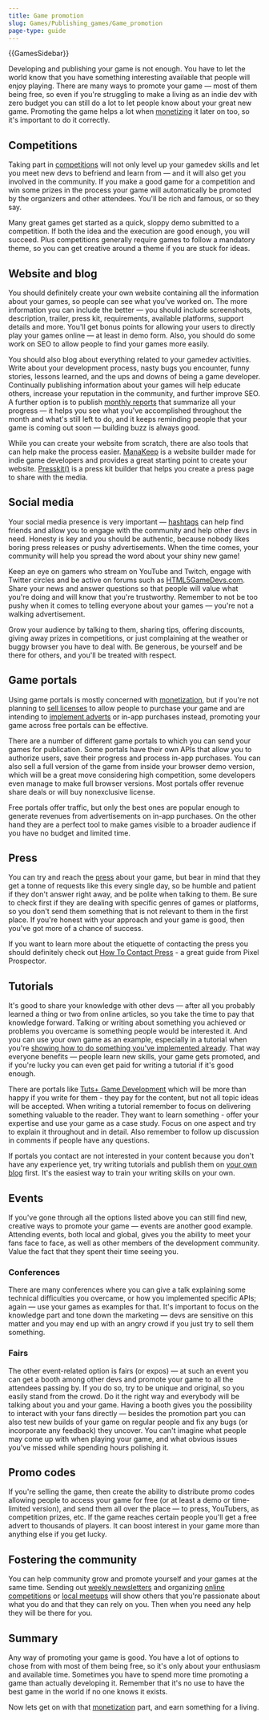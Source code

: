 ```yaml
---
title: Game promotion
slug: Games/Publishing_games/Game_promotion
page-type: guide
---
```


{{GamesSidebar}}

Developing and publishing your game is not enough. You have to let the world know that you have something interesting available that people will enjoy playing. There are many ways to promote your game — most of them being free, so even if you're struggling to make a living as an indie dev with zero budget you can still do a lot to let people know about your great new game. Promoting the game helps a lot when [monetizing](/en-US/docs/Games/Publishing_games/Game_monetization) it later on too, so it's important to do it correctly.

## Competitions

Taking part in [competitions](https://www.bestsevenreviews.com/category/online-games/) will not only level up your gamedev skills and let you meet new devs to befriend and learn from — and it will also get you involved in the community. If you make a good game for a competition and win some prizes in the process your game will automatically be promoted by the organizers and other attendees. You'll be rich and famous, or so they say.

Many great games get started as a quick, sloppy demo submitted to a competition. If both the idea and the execution are good enough, you will succeed. Plus competitions generally require games to follow a mandatory theme, so you can get creative around a theme if you are stuck for ideas.

## Website and blog

You should definitely create your own website containing all the information about your games, so people can see what you've worked on. The more information you can include the better — you should include screenshots, description, trailer, press kit, requirements, available platforms, support details and more. You'll get bonus points for allowing your users to directly play your games online — at least in demo form. Also, you should do some work on SEO to allow people to find your games more easily.

You should also blog about everything related to your gamedev activities. Write about your development process, nasty bugs you encounter, funny stories, lessons learned, and the ups and downs of being a game developer. Continually publishing information about your games will help educate others, increase your reputation in the community, and further improve SEO. A further option is to publish [monthly reports](https://end3r.com/blog/?s=monthly+report) that summarize all your progress — it helps you see what you've accomplished throughout the month and what's still left to do, and it keeps reminding people that your game is coming out soon — building buzz is always good.

While you can create your website from scratch, there are also tools that can help make the process easier. [ManaKeep](https://manakeep.com) is a website builder made for indie game developers and provides a great starting point to create your website. [Presskit()](https://dopresskit.com/) is a press kit builder that helps you create a press page to share with the media.

## Social media

Your social media presence is very important — [hashtags](https://twitter.com/hashtag/gamedev) can help find friends and allow you to engage with the community and help other devs in need. Honesty is key and you should be authentic, because nobody likes boring press releases or pushy advertisements. When the time comes, your community will help you spread the word about your shiny new game!

Keep an eye on gamers who stream on YouTube and Twitch, engage with Twitter circles and be active on forums such as [HTML5GameDevs.com](https://www.html5gamedevs.com/). Share your news and answer questions so that people will value what you're doing and will know that you're trustworthy. Remember to not be too pushy when it comes to telling everyone about your games — you're not a walking advertisement.

Grow your audience by talking to them, sharing tips, offering discounts, giving away prizes in competitions, or just complaining at the weather or buggy browser you have to deal with. Be generous, be yourself and be there for others, and you'll be treated with respect.

## Game portals

Using game portals is mostly concerned with [monetization](/en-US/docs/Games/Publishing_games/Game_monetization), but if you're not planning to [sell licenses](/en-US/docs/Games/Publishing_games/Game_monetization#licensing) to allow people to purchase your game and are intending to [implement adverts](/en-US/docs/Games/Publishing_games/Game_monetization#advertisements) or in-app purchases instead, promoting your game across free portals can be effective.

There are a number of different game portals to which you can send your games for publication. Some portals have their own APIs that allow you to authorize users, save their progress and process in-app purchases. You can also sell a full version of the game from inside your browser demo version, which will be a great move considering high competition, some developers even manage to make full browser versions. Most portals offer revenue share deals or will buy nonexclusive license.

Free portals offer traffic, but only the best ones are popular enough to generate revenues from advertisements on in-app purchases. On the other hand they are a perfect tool to make games visible to a broader audience if you have no budget and limited time.

## Press

You can try and reach the [press](https://indiegamesplus.com/) about your game, but bear in mind that they get a tonne of requests like this every single day, so be humble and patient if they don't answer right away, and be polite when talking to them. Be sure to check first if they are dealing with specific genres of games or platforms, so you don't send them something that is not relevant to them in the first place. If you're honest with your approach and your game is good, then you've got more of a chance of success.

If you want to learn more about the etiquette of contacting the press you should definitely check out [How To Contact Press](https://app.box.com/s/p0ft5zdolpi0ydkrykab) - a great guide from Pixel Prospector.

## Tutorials

It's good to share your knowledge with other devs — after all you probably learned a thing or two from online articles, so you take the time to pay that knowledge forward. Talking or writing about something you achieved or problems you overcame is something people would be interested it. And you can use your own game as an example, especially in a tutorial when you're [showing how to do something you've implemented already](/en-US/docs/Games/Techniques/Controls_Gamepad_API). That way everyone benefits — people learn new skills, your game gets promoted, and if you're lucky you can even get paid for writing a tutorial if it's good enough.

There are portals like [Tuts+ Game Development](https://gamedevelopment.tutsplus.com/) which will be more than happy if you write for them - they pay for the content, but not all topic ideas will be accepted. When writing a tutorial remember to focus on delivering something valuable to the reader. They want to learn something - offer your expertise and use your game as a case study. Focus on one aspect and try to explain it throughout and in detail. Also remember to follow up discussion in comments if people have any questions.

If portals you contact are not interested in your content because you don't have any experience yet, try writing tutorials and publish them on [your own blog](#website_and_blog) first. It's the easiest way to train your writing skills on your own.

## Events

If you've gone through all the options listed above you can still find new, creative ways to promote your game — events are another good example. Attending events, both local and global, gives you the ability to meet your fans face to face, as well as other members of the development community. Value the fact that they spent their time seeing you.

### Conferences

There are many conferences where you can give a talk explaining some technical difficulties you overcame, or how you implemented specific APIs; again — use your games as examples for that. It's important to focus on the knowledge part and tone down the marketing — devs are sensitive on this matter and you may end up with an angry crowd if you just try to sell them something.

### Fairs

The other event-related option is fairs (or expos) — at such an event you can get a booth among other devs and promote your game to all the attendees passing by. If you do so, try to be unique and original, so you easily stand from the crowd. Do it the right way and everybody will be talking about you and your game. Having a booth gives you the possibility to interact with your fans directly — besides the promotion part you can also test new builds of your game on regular people and fix any bugs (or incorporate any feedback) they uncover. You can't imagine what people may come up with when playing your game, and what obvious issues you've missed while spending hours polishing it.

## Promo codes

If you're selling the game, then create the ability to distribute promo codes allowing people to access your game for free (or at least a demo or time-limited version), and send them all over the place — to press, YouTubers, as competition prizes, etc. If the game reaches certain people you'll get a free advert to thousands of players. It can boost interest in your game more than anything else if you get lucky.

## Fostering the community

You can help community grow and promote yourself and your games at the same time. Sending out [weekly newsletters](https://gamedevjsweekly.com/) and organizing [online competitions](https://js13kgames.com/) or [local meetups](https://gamedevjs.com/) will show others that you're passionate about what you do and that they can rely on you. Then when you need any help they will be there for you.

## Summary

Any way of promoting your game is good. You have a lot of options to chose from with most of them being free, so it's only about your enthusiasm and available time. Sometimes you have to spend more time promoting a game than actually developing it. Remember that it's no use to have the best game in the world if no one knows it exists.

Now lets get on with that [monetization](/en-US/docs/Games/Publishing_games/Game_monetization) part, and earn something for a living.

